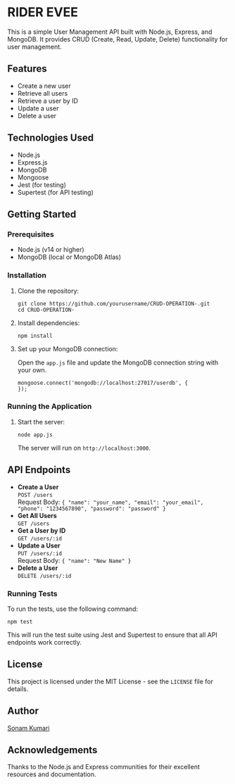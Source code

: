 <!DOCTYPE html>
<html lang="en">
<head>
    <meta charset="UTF-8">
    <meta name="viewport" content="width=device-width, initial-scale=1.0">
    
    
</head>
<body>

<h1>RIDER EVEE</h1>

<p>This is a simple User Management API built with Node.js, Express, and MongoDB. It provides CRUD (Create, Read, Update, Delete) functionality for user management.</p>

<h2>Features</h2>
<ul>
    <li>Create a new user</li>
    <li>Retrieve all users</li>
    <li>Retrieve a user by ID</li>
    <li>Update a user</li>
    <li>Delete a user</li>
</ul>

<h2>Technologies Used</h2>
<ul>
    <li>Node.js</li>
    <li>Express.js</li>
    <li>MongoDB</li>
    <li>Mongoose</li>
    <li>Jest (for testing)</li>
    <li>Supertest (for API testing)</li>
</ul>

<h2>Getting Started</h2>

<h3>Prerequisites</h3>
<ul>
    <li>Node.js (v14 or higher)</li>
    <li>MongoDB (local or MongoDB Atlas)</li>
</ul>

<h3>Installation</h3>
<ol>
    <li>Clone the repository:</li>
    <pre><code>git clone https://github.com/yourusername/CRUD-OPERATION-.git
cd CRUD-OPERATION-</code></pre>
    <li>Install dependencies:</li>
    <pre><code>npm install</code></pre>
    <li>Set up your MongoDB connection:</li>
    <p>Open the <code>app.js</code> file and update the MongoDB connection string with your own.</p>
    <pre><code>mongoose.connect('mongodb://localhost:27017/userdb', {
});</code></pre>
</ol>

<h3>Running the Application</h3>
<ol>
    <li>Start the server:</li>
    <pre><code>node app.js</code></pre>
    <p>The server will run on <code>http://localhost:3000</code>.</p>
</ol>

<h2>API Endpoints</h2>
<ul>
    <li><strong>Create a User</strong><br>
        <code>POST /users</code><br>
        Request Body: <code>{ "name": "your_name", "email": "your_email", "phone": "1234567890", "password": "password" }</code>
    </li>
    <li><strong>Get All Users</strong><br>
        <code>GET /users</code>
    </li>
    <li><strong>Get a User by ID</strong><br>
        <code>GET /users/:id</code>
    </li>
    <li><strong>Update a User</strong><br>
        <code>PUT /users/:id</code><br>
        Request Body: <code>{ "name": "New Name" }</code>
    </li>
    <li><strong>Delete a User</strong><br>
        <code>DELETE /users/:id</code>
    </li>
</ul>

<h3>Running Tests</h3>
<p>To run the tests, use the following command:</p>
<pre><code>npm test</code></pre>
<p>This will run the test suite using Jest and Supertest to ensure that all API endpoints work correctly.</p>

<h2>License</h2>
<p>This project is licensed under the MIT License - see the <code>LICENSE</code> file for details.</p>

<h2>Author</h2>
<p><a href="https://github.com/sonamkavi">Sonam Kumari</a></p>

<h2>Acknowledgements</h2>
<p>Thanks to the Node.js and Express communities for their excellent resources and documentation.</p>

</body>
</html>

